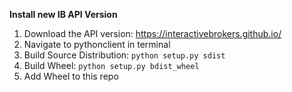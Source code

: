 **Install new IB API Version**

1. Download the API version: https://interactivebrokers.github.io/
2. Navigate to pythonclient in terminal
3. Build Source Distribution: `python setup.py sdist`
4. Build Wheel: `python setup.py bdist_wheel`
5. Add Wheel to this repo